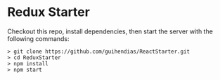 # Redux Starter

Checkout this repo, install dependencies, then start the server with the following commands:

```
> git clone https://github.com/guihendias/ReactStarter.git
> cd ReduxStarter
> npm install
> npm start
```
